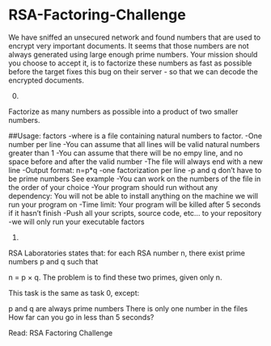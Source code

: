 # RSA-Factoring-Challenge

We have sniffed an unsecured network and found numbers that are used to encrypt very important documents. It seems that those numbers are not always generated using large enough prime numbers. Your mission should you choose to accept it, is to factorize these numbers as fast as possible before the target fixes this bug on their server - so that we can decode the encrypted documents.


0.
Factorize as many numbers as possible into a product of two smaller numbers.

##Usage: factors <file>
-where <file> is a file containing natural numbers to factor.
-One number per line
-You can assume that all lines will be valid natural numbers greater than 1
-You can assume that there will be no empy line, and no space before and after the valid number
-The file will always end with a new line
-Output format: n=p*q
-one factorization per line
-p and q don’t have to be prime numbers
See example
-You can work on the numbers of the file in the order of your choice
-Your program should run without any dependency: You will not be able to install anything on the machine we will run your program on
-Time limit: Your program will be killed after 5 seconds if it hasn’t finish
-Push all your scripts, source code, etc… to your repository
-we will only run your executable factors

1.

RSA Laboratories states that: for each RSA number n, there exist prime numbers p and q such that

n = p × q. The problem is to find these two primes, given only n.

This task is the same as task 0, except:

p and q are always prime numbers
There is only one number in the files
How far can you go in less than 5 seconds?

Read: RSA Factoring Challenge
